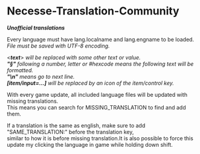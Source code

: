 # Necesse-Translation-Community

***Unofficial translations***

Every language must have lang.localname and lang.engname to be loaded.      
*File must be saved with UTF-8 encoding.*

\<***text***> *will be replaced with some other text or value.*          
***"§"*** *following a number, letter or #hexcode means the following text will be formatted.*         
***"\n"*** *means go to next line.*             
***[item/input=...]*** *will be replaced by an icon of the item/control key.*          

With every game update, all included language files will be updated with missing translations.             
This means you can search for MISSING_TRANSLATION to find and add them.        

If a translation is the same as english, make sure to add "SAME_TRANSLATION:" before the translation key,         
similar to how it is before missing translation.It is also possible to force this update my clicking the language in game while holding down shift.         
